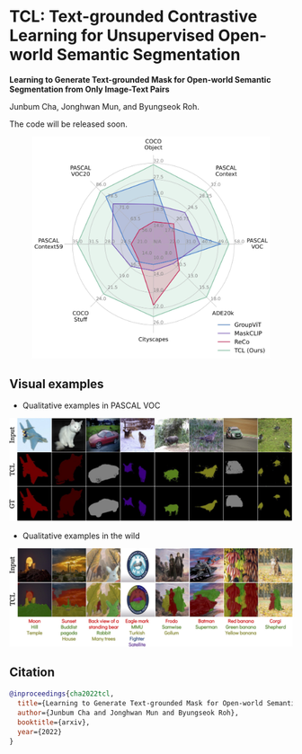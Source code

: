 # TCL: Text-grounded Contrastive Learning for Unsupervised Open-world Semantic Segmentation

**Learning to Generate Text-grounded Mask for Open-world Semantic Segmentation from Only Image-Text Pairs**

Junbum Cha, Jonghwan Mun, and Byungseok Roh.

The code will be released soon.

<div align="center">
<figure>
  <img alt="" src="./assets/radar_chart.jpg" width="480">
</figure>
</div>


## Visual examples

- Qualitative examples in PASCAL VOC

<p align="center">
  <img src="./assets/examples-voc.jpg" width="800" />
</p>

- Qualitative examples in the wild

<p align="center">
  <img src="./assets/examples-in-the-wild.jpg" width="800" />
</p>


## Citation

```bibtex
@inproceedings{cha2022tcl,
  title={Learning to Generate Text-grounded Mask for Open-world Semantic Segmentation from Only Image-Text Pairs},
  author={Junbum Cha and Jonghwan Mun and Byungseok Roh},
  booktitle={arxiv},
  year={2022}
}
```
